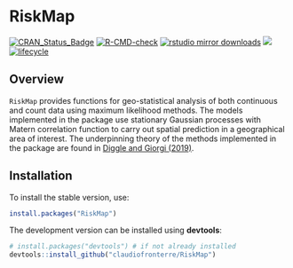 
<!-- README.md is generated from README.Rmd. Please edit that file -->

# RiskMap

<!-- badges: start -->

[![CRAN_Status_Badge](https://www.r-pkg.org/badges/version/RiskMap)](https://cran.r-project.org/package=RiskMap)
[![R-CMD-check](https://github.com/claudiofronterre/RiskMap/actions/workflows/R-CMD-check.yaml/badge.svg)](https://github.com/claudiofronterre/RiskMap/actions/workflows/R-CMD-check.yaml)
[![rstudio mirror
downloads](https://cranlogs.r-pkg.org/badges/RiksMap)](https://github.com/r-hub/cranlogs.app)
[![](https://cranlogs.r-pkg.org/badges/grand-total/RiskMap)](https://cran.r-project.org/package=RiskMap)
[![lifecycle](https://img.shields.io/badge/lifecycle-maturing-blue.svg)](https://lifecycle.r-lib.org/articles/stages.html)
<!-- badges: end -->

## Overview

`RiskMap` provides functions for geo-statistical analysis of both
continuous and count data using maximum likelihood methods. The models
implemented in the package use stationary Gaussian processes with Matern
correlation function to carry out spatial prediction in a geographical
area of interest. The underpinning theory of the methods implemented in
the package are found in [Diggle and Giorgi
(2019)](https://www.routledge.com/Model-based-Geostatistics-for-Global-Public-Health-Methods-and-Applications/Diggle-Giorgi/p/book/9781032093642).

## Installation

To install the stable version, use:

``` r
install.packages("RiskMap")
```

The development version can be installed using **devtools**:

``` r
# install.packages("devtools") # if not already installed
devtools::install_github("claudiofronterre/RiskMap")
```
